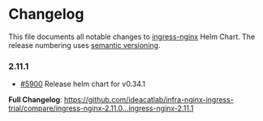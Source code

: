 # Changelog

This file documents all notable changes to [ingress-nginx](https://github.com/ideacatlab/infra-nginx-ingress-trial) Helm Chart. The release numbering uses [semantic versioning](http://semver.org).

### 2.11.1

* [#5900](https://github.com/ideacatlab/infra-nginx-ingress-trial/pull/5900) Release helm chart for v0.34.1

**Full Changelog**: https://github.com/ideacatlab/infra-nginx-ingress-trial/compare/ingress-nginx-2.11.0...ingress-nginx-2.11.1
